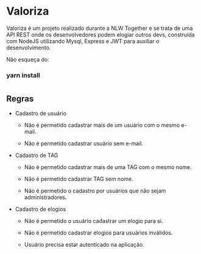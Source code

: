 # Valoriza

Valoriza é um projeto realizado durante a NLW Together e se trata de uma API REST onde os desenvolvedores podem elogiar outros devs, construída com NodeJS utilizando Mysql, Express e JWT para auxiliar o desenvolvimento.

Não esqueça do:

### yarn install

#

## Regras

- Cadastro de usuário

    - Não é permetido cadastrar mais de um usuário com o mesmo e-mail.

    - Não é permetido cadastrar usuário sem e-mail.

- Cadastro de TAG

    - Não é permetido cadastrar mais de uma TAG com o mesmo nome.

    - Não é permetido cadastrar TAG sem nome.

    - Não é permetido o cadastro por usuários que não sejam administradores.

- Cadastro de elogios

    - Não é permetido o usuário cadastrar um elogio para si.

    - Não é permetido cadastrar elogios para usuários inválidos.

    - Usuário precisa estar autenticado na aplicação.
